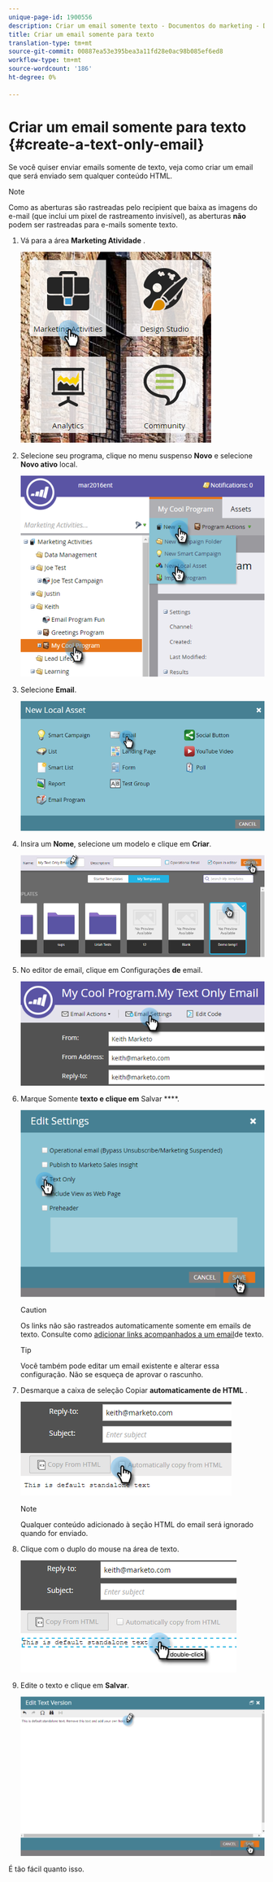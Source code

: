 ```yaml
---
unique-page-id: 1900556
description: Criar um email somente texto - Documentos do marketing - Documentação do produto
title: Criar um email somente para texto
translation-type: tm+mt
source-git-commit: 00887ea53e395bea3a11fd28e0ac98b085ef6ed8
workflow-type: tm+mt
source-wordcount: '186'
ht-degree: 0%

---
```



# Criar um email somente para texto {#create-a-text-only-email}

Se você quiser enviar emails somente de texto, veja como criar um email que será enviado sem qualquer conteúdo HTML.

>[!NOTE]
>
>Como as aberturas são rastreadas pelo recipient que baixa as imagens do e-mail (que inclui um pixel de rastreamento invisível), as aberturas **não** podem ser rastreadas para e-mails somente texto.

1. Vá para a área **Marketing Atividade** .

   ![](assets/one-1.png)

1. Selecione seu programa, clique no menu suspenso **Novo** e selecione **Novo ativo** local.

   ![](assets/two-1.png)

1. Selecione **Email**.

   ![](assets/three-1.png)

1. Insira um **Nome**, selecione um modelo e clique em **Criar**.

   ![](assets/four-1.png)

1. No editor de email, clique em Configurações **de** email.

   ![](assets/five.png)

1. Marque Somente **texto e clique em** Salvar ****.

   ![](assets/six.png)

   >[!CAUTION]
   >
   >Os links não são rastreados automaticamente somente em emails de texto. Consulte como [adicionar links acompanhados a um email](../../../../product-docs/email-marketing/general/functions-in-the-editor/add-tracked-links-to-a-text-email.md)de texto.

   >[!TIP]
   >
   >Você também pode editar um email existente e alterar essa configuração. Não se esqueça de aprovar o rascunho.

1. Desmarque a caixa de seleção Copiar **automaticamente de HTML** .

   ![](assets/seven.png)

   >[!NOTE]
   >
   >Qualquer conteúdo adicionado à seção HTML do email será ignorado quando for enviado.

1. Clique com o duplo do mouse na área de texto.

   ![](assets/eight.png)

1. Edite o texto e clique em **Salvar**.

   ![](assets/nine.png)

É tão fácil quanto isso.
